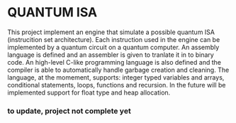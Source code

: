 <h1>QUANTUM ISA</h1>
This project implement an engine that simulate a possible quantum ISA (instrucition set architecture).
Each instruction used in the engine can be implemented by a quantum circuit on a quantum computer.
An assembly language is defined and an assembler is given to tranlate it in to binary code. An 
high-level C-like programming language is also defined and the compiler is able to automatically 
handle garbage creation and cleaning.
The language, at the momement, supports: integer typed variables and arrays, conditional statements, 
loops, functions and recursion. In the future will be implemented support for float type and heap 
allocation.   
<h3>to update, project not complete yet</h3>